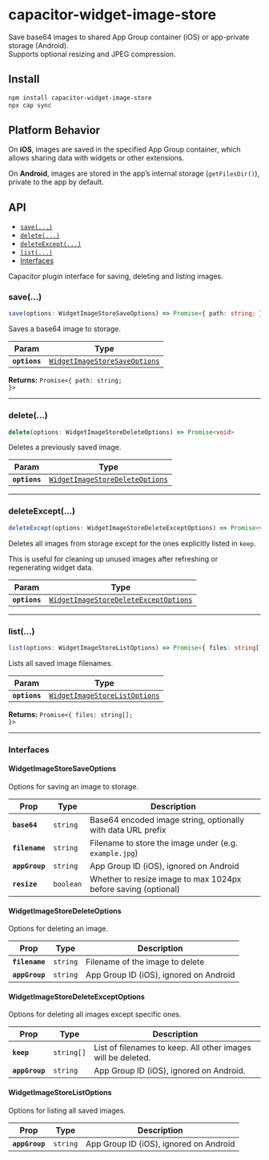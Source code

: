 # capacitor-widget-image-store

Save base64 images to shared App Group container (iOS) or app-private storage (Android).  
Supports optional resizing and JPEG compression.

## Install

```bash
npm install capacitor-widget-image-store
npx cap sync
```

## Platform Behavior

On **iOS**, images are saved in the specified App Group container, which allows sharing data with widgets or other extensions.

On **Android**, images are stored in the app’s internal storage (`getFilesDir()`), private to the app by default.

## API

<docgen-index>

* [`save(...)`](#save)
* [`delete(...)`](#delete)
* [`deleteExcept(...)`](#deleteexcept)
* [`list(...)`](#list)
* [Interfaces](#interfaces)

</docgen-index>

<docgen-api>
<!--Update the source file JSDoc comments and rerun docgen to update the docs below-->

Capacitor plugin interface for saving, deleting and listing images.

### save(...)

```typescript
save(options: WidgetImageStoreSaveOptions) => Promise<{ path: string; }>
```

Saves a base64 image to storage.

| Param         | Type                                                                                |
| ------------- | ----------------------------------------------------------------------------------- |
| **`options`** | <code><a href="#widgetimagestoresaveoptions">WidgetImageStoreSaveOptions</a></code> |

**Returns:** <code>Promise&lt;{ path: string; }&gt;</code>

--------------------


### delete(...)

```typescript
delete(options: WidgetImageStoreDeleteOptions) => Promise<void>
```

Deletes a previously saved image.

| Param         | Type                                                                                    |
| ------------- | --------------------------------------------------------------------------------------- |
| **`options`** | <code><a href="#widgetimagestoredeleteoptions">WidgetImageStoreDeleteOptions</a></code> |

--------------------


### deleteExcept(...)

```typescript
deleteExcept(options: WidgetImageStoreDeleteExceptOptions) => Promise<void>
```

Deletes all images from storage except for the ones explicitly listed in `keep`.

This is useful for cleaning up unused images after refreshing or regenerating widget data.

| Param         | Type                                                                                                |
| ------------- | --------------------------------------------------------------------------------------------------- |
| **`options`** | <code><a href="#widgetimagestoredeleteexceptoptions">WidgetImageStoreDeleteExceptOptions</a></code> |

--------------------


### list(...)

```typescript
list(options: WidgetImageStoreListOptions) => Promise<{ files: string[]; }>
```

Lists all saved image filenames.

| Param         | Type                                                                                |
| ------------- | ----------------------------------------------------------------------------------- |
| **`options`** | <code><a href="#widgetimagestorelistoptions">WidgetImageStoreListOptions</a></code> |

**Returns:** <code>Promise&lt;{ files: string[]; }&gt;</code>

--------------------


### Interfaces


#### WidgetImageStoreSaveOptions

Options for saving an image to storage.

| Prop           | Type                 | Description                                                    |
| -------------- | -------------------- | -------------------------------------------------------------- |
| **`base64`**   | <code>string</code>  | Base64 encoded image string, optionally with data URL prefix   |
| **`filename`** | <code>string</code>  | Filename to store the image under (e.g. `example.jpg`)         |
| **`appGroup`** | <code>string</code>  | App Group ID (iOS), ignored on Android                         |
| **`resize`**   | <code>boolean</code> | Whether to resize image to max 1024px before saving (optional) |


#### WidgetImageStoreDeleteOptions

Options for deleting an image.

| Prop           | Type                | Description                            |
| -------------- | ------------------- | -------------------------------------- |
| **`filename`** | <code>string</code> | Filename of the image to delete        |
| **`appGroup`** | <code>string</code> | App Group ID (iOS), ignored on Android |


#### WidgetImageStoreDeleteExceptOptions

Options for deleting all images except specific ones.

| Prop           | Type                  | Description                                                  |
| -------------- | --------------------- | ------------------------------------------------------------ |
| **`keep`**     | <code>string[]</code> | List of filenames to keep. All other images will be deleted. |
| **`appGroup`** | <code>string</code>   | App Group ID (iOS), ignored on Android.                      |


#### WidgetImageStoreListOptions

Options for listing all saved images.

| Prop           | Type                | Description                            |
| -------------- | ------------------- | -------------------------------------- |
| **`appGroup`** | <code>string</code> | App Group ID (iOS), ignored on Android |

</docgen-api>
